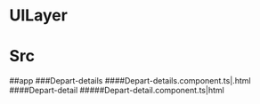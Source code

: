 # UILayer

# Src
##app
###Depart-details
####Depart-details.component.ts|.html
####Depart-detail
#####Depart-detail.component.ts|html
